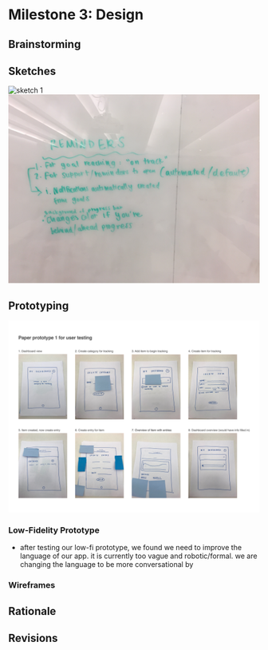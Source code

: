 # Milestone 3: Design

## Brainstorming

## Sketches
![sketch 1](images/group-sketch1.jpg)
![sketch 2](images/group-sketch2.jpg)

## Prototyping
![paper prototype](images/paper-prototype-1.png)

### Low-Fidelity Prototype

* after testing our low-fi prototype, we found we need to improve the language of our app. it is currently too vague and robotic/formal. we are changing the language to be more conversational by 

### Wireframes

## Rationale

## Revisions

